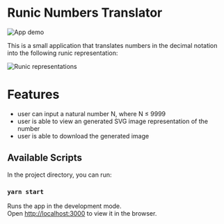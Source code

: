 # Runic Numbers Translator

![App demo](https://user-images.githubusercontent.com/20664868/226899091-a31fb85a-a8ef-4c49-9b27-b69c4a1a27c8.gif)

This is a small application that translates numbers in the decimal notation into the following runic representation:

![Runic representations](https://user-images.githubusercontent.com/20664868/226896558-a3afd1f6-16e7-415e-94b8-696aca05e54f.png)

# Features
- user can input a natural number N, where N ≤ 9999
- user is able to view an generated SVG image representation of the number
- user is able to download the generated image

## Available Scripts

In the project directory, you can run:

### `yarn start`

Runs the app in the development mode.\
Open [http://localhost:3000](http://localhost:3000) to view it in the browser.
